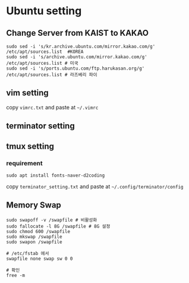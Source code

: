 # Ubuntu setting

## Change Server from KAIST to KAKAO

    sudo sed -i 's/kr.archive.ubuntu.com/mirror.kakao.com/g' /etc/apt/sources.list  #KOREA
    sudo sed -i 's/archive.ubuntu.com/mirror.kakao.com/g' /etc/apt/sources.list # 미국
    sudo sed -i 's/ports.ubuntu.com/ftp.harukasan.org/g' /etc/apt/sources.list # 라즈베리 파이

## vim setting 
copy `vimrc.txt` and paste at `~/.vimrc`

## terminator setting 

## tmux setting 

### requirement 

    sudo apt install fonts-naver-d2coding


copy `terminator_setting.txt` and paste at `~/.config/terminator/config`

## Memory Swap 
    sudo swapoff -v /swapfile # 비활성화
    sudo fallocate -l 8G /swapfile # 8G 설정
    sudo chmod 600 /swapfile
    sudo mkswap /swapfile
    sudo swapon /swapfile
    
    # /etc/fstab 에서
    swapfile none swap sw 0 0
    
    # 확인 
    free -m 
